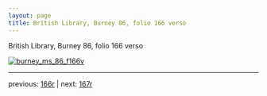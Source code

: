 ```yaml
---
layout: page
title: British Library, Burney 86, folio 166 verso
---
```


British Library, Burney 86, folio 166 verso

[![burney_ms_86_f166v](http://www.homermultitext.org/iipsrv?IIIF=/project/homer/pyramidal/deepzoom/bl/burney86imgs/v1/burney_ms_86_f166v.tif/full/800,/0/default.jpg)](http://www.homermultitext.org/ict2/?urn=urn:cite2:bl:burney86imgs.v1:burney_ms_86_f166v) 

---

previous:  [166r](../166r/) | next: [167r](../167r/)